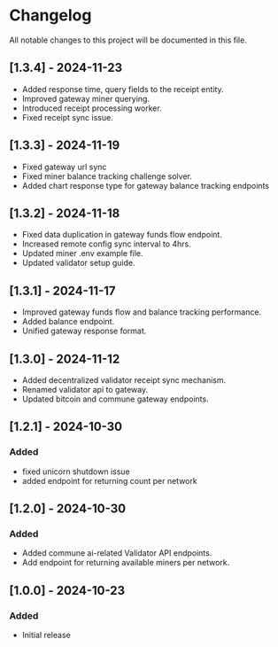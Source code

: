 # Changelog

All notable changes to this project will be documented in this file.

## [1.3.4] - 2024-11-23
- Added response time, query fields to the receipt entity.
- Improved gateway miner querying.
- Introduced receipt processing worker.
- Fixed receipt sync issue.

## [1.3.3] - 2024-11-19
- Fixed gateway url sync
- Fixed miner balance tracking challenge solver.
- Added chart response type for gateway balance tracking endpoints

## [1.3.2] - 2024-11-18
- Fixed data duplication in gateway funds flow endpoint.
- Increased remote config sync interval to 4hrs.
- Updated miner .env example file.
- Updated validator setup guide.

## [1.3.1] - 2024-11-17
- Improved gateway funds flow and balance tracking performance.
- Added balance endpoint.
- Unified gateway response format.

## [1.3.0] - 2024-11-12
- Added decentralized validator receipt sync mechanism.
- Renamed validator api to gateway.
- Updated bitcoin and commune gateway endpoints.

## [1.2.1] - 2024-10-30
### Added
- fixed unicorn shutdown issue
- added endpoint for returning count per network

## [1.2.0] - 2024-10-30
### Added
- Added commune ai-related Validator API endpoints.
- Add endpoint for returning available miners per network.

## [1.0.0] - 2024-10-23

### Added
- Initial release
